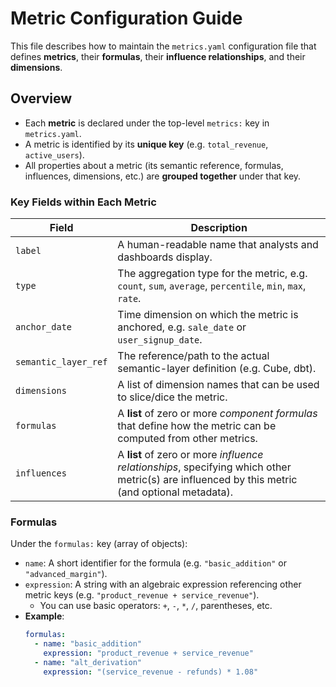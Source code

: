 # Metric Configuration Guide

This file describes how to maintain the `metrics.yaml` configuration file that defines **metrics**, their **formulas**, their **influence relationships**, and their **dimensions**.

## Overview

- Each **metric** is declared under the top-level `metrics:` key in `metrics.yaml`.
- A metric is identified by its **unique key** (e.g. `total_revenue`, `active_users`).
- All properties about a metric (its semantic reference, formulas, influences, dimensions, etc.) are **grouped together** under that key.

### Key Fields within Each Metric

| Field                | Description                                                                                          |
|----------------------|------------------------------------------------------------------------------------------------------|
| `label`             | A human-readable name that analysts and dashboards display.                                          |
| `type`              | The aggregation type for the metric, e.g. `count`, `sum`, `average`, `percentile`, `min`, `max`, `rate`. |
| `anchor_date`       | Time dimension on which the metric is anchored, e.g. `sale_date` or `user_signup_date`.              |
| `semantic_layer_ref`| The reference/path to the actual semantic-layer definition (e.g. Cube, dbt).                         |
| `dimensions`        | A list of dimension names that can be used to slice/dice the metric.                                 |
| `formulas`          | A **list** of zero or more *component formulas* that define how the metric can be computed from other metrics. |
| `influences`        | A **list** of zero or more *influence relationships*, specifying which other metric(s) are influenced by this metric (and optional metadata). |

### Formulas

Under the `formulas:` key (array of objects):
- `name`: A short identifier for the formula (e.g. `"basic_addition"` or `"advanced_margin"`).
- `expression`: A string with an algebraic expression referencing other metric keys (e.g. `"product_revenue + service_revenue"`).
  - You can use basic operators: `+`, `-`, `*`, `/`, parentheses, etc.
- **Example**:
  ```yaml
  formulas:
    - name: "basic_addition"
      expression: "product_revenue + service_revenue"
    - name: "alt_derivation"
      expression: "(service_revenue - refunds) * 1.08"